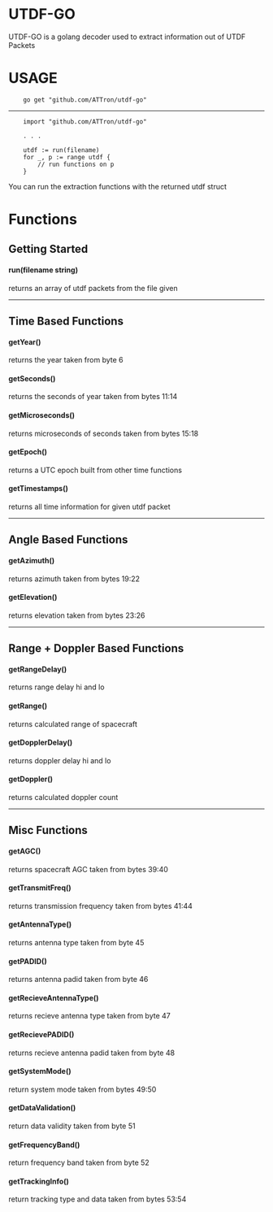 # UTDF-GO
UTDF-GO is a golang decoder used to extract information out of 
UTDF Packets

# USAGE
```
    go get "github.com/ATTron/utdf-go"
```
------------------------------------------------------------------
```
    import "github.com/ATTron/utdf-go"

    . . .

    utdf := run(filename)
    for _, p := range utdf {
        // run functions on p
    }
```
You can run the extraction functions with the returned utdf struct

# Functions

## Getting Started
#### run(filename string)
returns an array of utdf packets from the file given

------------------------------------------------------------------
## Time Based Functions
#### getYear()
returns the year
taken from byte 6
#### getSeconds()
returns the seconds of year
taken from bytes 11:14
#### getMicroseconds()
returns microseconds of seconds
taken from bytes 15:18
#### getEpoch()
returns a UTC epoch
built from other time functions
#### getTimestamps()
returns all time information for given utdf packet

------------------------------------------------------------------
## Angle Based Functions
#### getAzimuth()
returns azimuth
taken from bytes 19:22
#### getElevation()
returns elevation
taken from bytes 23:26

------------------------------------------------------------------
## Range + Doppler Based Functions
#### getRangeDelay()
returns range delay hi and lo
#### getRange()
returns calculated range of spacecraft
#### getDopplerDelay()
returns doppler delay hi and lo
#### getDoppler()
returns calculated doppler count

------------------------------------------------------------------
## Misc Functions
#### getAGC()
returns spacecraft AGC
taken from bytes 39:40
#### getTransmitFreq()
returns transmission frequency
taken from bytes 41:44
#### getAntennaType()
returns antenna type
taken from byte 45
#### getPADID()
returns antenna padid
taken from byte 46
#### getRecieveAntennaType()
returns recieve antenna type
taken from byte 47
#### getRecievePADID()
returns recieve antenna padid
taken from byte 48
#### getSystemMode()
return system mode
taken from bytes 49:50
#### getDataValidation()
return data validity
taken from byte 51
#### getFrequencyBand()
return frequency band
taken from byte 52
#### getTrackingInfo()
return tracking type and data
taken from bytes 53:54